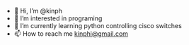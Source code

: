 - 👋 Hi, I’m @kinph
- 👀 I’m interested in programing
- 🌱 I’m currently learning python controlling cisco switches
- 📫 How to reach me kinphi@gmail.com

<!---
kinph/kinph is a ✨ special ✨ repository because its `README.md` (this file) appears on your GitHub profile.
You can click the Preview link to take a look at your changes.
--->
